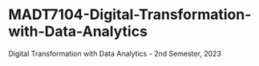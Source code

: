 # MADT7104-Digital-Transformation-with-Data-Analytics
Digital Transformation with Data Analytics - 2nd Semester, 2023
